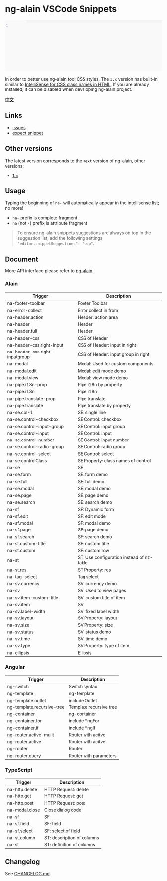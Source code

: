 # ng-alain VSCode Snippets

![Plugin in action](help.gif)

In order to better use ng-alain tool CSS styles, The `3.x` version has built-in similar to [IntelliSense for CSS class names in HTML](https://marketplace.visualstudio.com/items?itemName=Zignd.html-css-class-completion), If you are already installed, it can be disabled when developing ng-alain project.

[中文](README.zh-CN.md)

## Links

- [issues](https://github.com/cipchk/ng-alain-vscode/issues)
- [expect snippet](https://github.com/cipchk/ng-alain-vscode/issues)

## Other versions

The latest version corresponds to the `next` version of ng-alain, other versions:

- [1.x](cipchk.ng-alain-vscode-1.0.12.vsix)

## Usage

Typing the beginning of `na-` will automatically appear in the intellisense list; no more!

- `na-` prefix is complete fragment
- `na` (not `-`) prefix is attribute fragment

> To ensure ng-alain snippets suggestions are always on top in the suggestion list, add the following settings `"editor.snippetSuggestions": "top"`.

## Document

More API interface please refer to [ng-alain](https://ng-alain.com/).


### Alain

Trigger | Description
--- | ---
na-footer-toolbar | Footer Toolbar
na-error-collect | Error collect in from
na-header.action | Header: action area
na-header | Header
na-header.full | Header
na-header-css | CSS of Header
na-header-css.right-input | CSS of Header: input in right
na-header-css.right-inputgroup | CSS of Header: input group in right
na-modal | Modal: Used for custom components
na-modal.edit | Modal: edit mode demo
na-modal.view | Modal: view mode demo
na-pipe.i18n-prop | Pipe i18n by property
na-pipe.i18n | Pipe i18n
na-pipe.translate-prop | Pipe translate
na-pipe.translate | Pipe translate by property
na-se.col-1 | SE: single line
na-se.control-checkbox | SE Control: checkbox
na-se.control-input-group | SE Control: input group
na-se.control-input | SE Control: input
na-se.control-number | SE Control: input number
na-se.control-radio-group | SE Control: radio group
na-se.control-select | SE Control: select
na-se.controlClass | SE Property: class names of control
na-se | SE
na-se.form | SE: form demo
na-se.full | SE: full demo
na-se.modal | SE: modal demo
na-se.page | SE: page demo
na-se.search | SE: search demo
na-sf | SF: Dynamic form
na-sf.edit | SF: edit mode
na-sf.modal | SF: modal demo
na-sf.page | SF: page demo
na-sf.search | SF: search demo
na-st.custom-title | SF: custom title
na-st.custom | SF: custom row
na-st | ST: Use configuration instead of nz-table
na-st.res | ST Property: res
na-tag-select | Tag select
na-sv.currency | SV: currency demo
na-sv | SV: Used to view pages
na-sv.item-custom-title | SV: custom title of item
na-sv.item | SV
na-sv.label-width | SV: fixed label width
na-sv.layout | SV Property: layout
na-sv.size | SV Property: size
na-sv.status | SV: status demo
na-sv.time | SV: time demo
na-sv.type | SV Property: type of item
na-ellipsis | Ellipsis

### Angular

Trigger | Description
--- | ---
ng-switch | Switch syntax
ng-template | ng-template
ng-template.outlet | include Outlet
ng-template.recursive-tree | Template recursive tree
ng-container | ng-container
ng-container.for | include *ngFor
ng-container.if | include *ngIf
ng-router.active-mulit | Router with acitve
ng-router.active | Router with acitve
ng-router | Router
ng-router.query | Router with parameters

### TypeScript

Trigger | Description
--- | ---
na-http.delete | HTTP Request: delete
na-http.get | HTTP Request: get
na-http.post | HTTP Request: post
na-modal.close | Close dialog code
na-sf | SF
na-sf.field | SF: field
na-sf.select | SF: select of field
na-st.column | ST: description of columns
na-st | ST: definition of columns

## Changelog

See [CHANGELOG.md](CHANGELOG.md).
